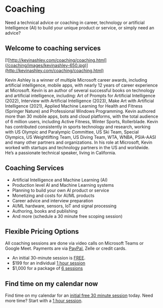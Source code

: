 # Coaching

Need a technical advice or coaching in career, technology or artificial Intelligence (AI) to build your unique product or service, or simply need an advice? 

## Welcome to coaching services

[![http://kevinashley.com/coaching/coaching.html](/coaching/images/kevinashley-650.jpg)](http://kevinashley.com/coaching/coaching.html)

Kevin Ashley is a winner of multiple Microsoft career awards, including artificial intelligence, mobile apps, with nearly 12 years of career experience at Microsoft. Kevin is an author of several successful books on technology and artificial intelligence, including: Art of Prompts for Artificial Intelligence (2022), Interview with Artificial Intelligence (2023), Make Art with Artificial Intelligence (2021), Applied Machine Learning for Health and Fitness (Springer Nature) and Professional Windows Programming. Kevin authored more than 30 mobile apps, bots and cloud platforms, with the total audience of 6 million users, including Active Fitness, Winter Sports, Rollerblade. Kevin has contributed consistently in sports technology and research, working with US Olympic and Paralympic Committee, US Ski Team, Special Olympics, US Weightlifting Team, US Diving Team, WTA, WNBA, PSIA-AASI and many other partners and organizations. In his role at Microsoft, Kevin worked with startups and technology partners in the US and worldwide. He’s a passionate technical speaker, living in California.

## Coaching Services

- Artificial Intelligence and Machine Learning (AI)
- Production level AI and Machine Learning systems
- Planning to build your own AI product or service
- Monetizing and costs for AI/ML products
- Career advice and interview preparation
- AI/ML hardware, sensors, IoT and signal processing
- Authoring, books and publishing
- And more (schedule a 30 minute free scoping session)

## Flexible Pricing Options

All coaching sessions are done via video calls on Microsoft Teams or Google Meet.
Payments are via [PayPal](https://www.paypal.me/askainow), Zelle or credit cards.

- An initial 30-minute session is [FREE](https://calendly.com/askainow/kevin-ashley-30-min).
- $199 for an individual [1 hour session](https://calendly.com/askainow/kevin-ashley-1-hour) 
- $1,000 for a package of [6 sessions](https://buy.stripe.com/eVa2a1e5b8tXe2I289)

## Find time on my calendar now

Find time on my calendar for an [initial free 30 minute session](https://calendly.com/askainow/kevin-ashley-30-min) today. Need more time? Start with a [1 hour session](https://calendly.com/askainow/kevin-ashley-1-hour). 
